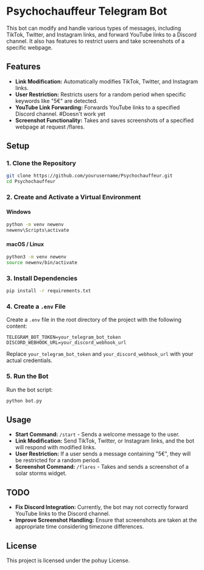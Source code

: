 # Psychochauffeur Telegram Bot

This bot can modify and handle various types of messages, including TikTok, Twitter, and Instagram links, and forward YouTube links to a Discord channel. It also has features to restrict users and take screenshots of a specific webpage.

## Features

- **Link Modification:** Automatically modifies TikTok, Twitter, and Instagram links.
- **User Restriction:** Restricts users for a random period when specific keywords like "5€" are detected.
- **YouTube Link Forwarding:** Forwards YouTube links to a specified Discord channel.         #Doesn't work yet
- **Screenshot Functionality:** Takes and saves screenshots of a specified webpage at request /flares.

## Setup

### 1. Clone the Repository

```bash
git clone https://github.com/yourusername/Psychochauffeur.git
cd Psychochauffeur
```

### 2. Create and Activate a Virtual Environment

#### Windows

```bash
python -m venv newenv
newenv\Scripts\activate
```

#### macOS / Linux

```bash
python3 -m venv newenv
source newenv/bin/activate
```

### 3. Install Dependencies

```bash
pip install -r requirements.txt
```

### 4. Create a `.env` File

Create a `.env` file in the root directory of the project with the following content:

```
TELEGRAM_BOT_TOKEN=your_telegram_bot_token
DISCORD_WEBHOOK_URL=your_discord_webhook_url
```

Replace `your_telegram_bot_token` and `your_discord_webhook_url` with your actual credentials.

### 5. Run the Bot

Run the bot script:

```bash
python bot.py
```

## Usage

- **Start Command:** `/start` - Sends a welcome message to the user.
- **Link Modification:** Send TikTok, Twitter, or Instagram links, and the bot will respond with modified links.
- **User Restriction:** If a user sends a message containing "5€", they will be restricted for a random period.
- **Screenshot Command:** `/flares` - Takes and sends a screenshot of a solar storms widget.

## TODO

- **Fix Discord Integration:** Currently, the bot may not correctly forward YouTube links to the Discord channel.
- **Improve Screenshot Handling:** Ensure that screenshots are taken at the appropriate time considering timezone differences.

## License

This project is licensed under the pohuy License.

